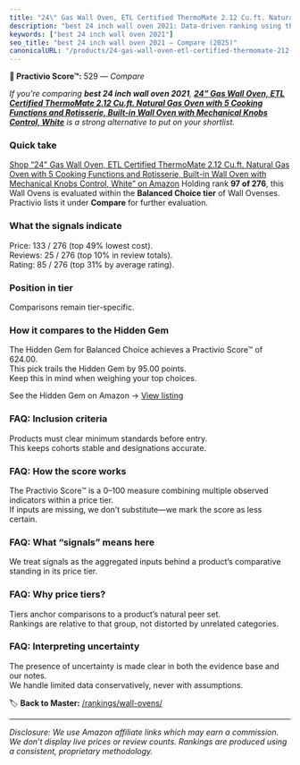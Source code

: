 ```yaml
---
title: "24\" Gas Wall Oven, ETL Certified ThermoMate 2.12 Cu.ft. Natural Gas Oven with 5 Cooking Functions and Rotisserie, Built-in Wall Oven with Mechanical Knobs Control, White"
description: "best 24 inch wall oven 2021: Data-driven ranking using the Practivio Score™. Positioned by quality, value, demand, findability, momentum."
keywords: ["best 24 inch wall oven 2021"]
seo_title: "best 24 inch wall oven 2021 — Compare (2025)"
canonicalURL: "/products/24-gas-wall-oven-etl-certified-thermomate-212-cuft-natural-gas-oven-with-5-cooking-functions-and-rotisserie-built-in-wall-oven-with-mechanical-knobs-control-white-B0DG4N2YRB/"
---
```


**🛒 Practivio Score™:** 529 — _Compare_


*If you're comparing **best 24 inch wall oven 2021**, **[24" Gas Wall Oven, ETL Certified ThermoMate 2.12 Cu.ft. Natural Gas Oven with 5 Cooking Functions and Rotisserie, Built-in Wall Oven with Mechanical Knobs Control, White](https://www.amazon.com/dp/B0DG4N2YRB?tag=practivio-20)** is a strong alternative to put on your shortlist.*
### Quick take
[Shop “24" Gas Wall Oven, ETL Certified ThermoMate 2.12 Cu.ft. Natural Gas Oven with 5 Cooking Functions and Rotisserie, Built-in Wall Oven with Mechanical Knobs Control, White” on Amazon](https://www.amazon.com/dp/B0DG4N2YRB?tag=practivio-20)
Holding rank **97 of 276**, this Wall Ovens is evaluated within the **Balanced Choice tier** of Wall Ovenses.  
Practivio lists it under **Compare** for further evaluation.

### What the signals indicate
Price: 133 / 276 (top 49% lowest cost).  
Reviews: 25 / 276 (top 10% in review totals).  
Rating: 85 / 276 (top 31% by average rating).  

### Position in tier
Comparisons remain tier-specific.

### How it compares to the Hidden Gem
The Hidden Gem for Balanced Choice achieves a Practivio Score™ of 624.00.  
This pick trails the Hidden Gem by 95.00 points.  
Keep this in mind when weighing your top choices.  

See the Hidden Gem on Amazon → [View listing](https://www.amazon.com/dp/B0DGJZT9QN?tag=practivio-20)

### FAQ: Inclusion criteria
Products must clear minimum standards before entry.  
This keeps cohorts stable and designations accurate.

### FAQ: How the score works
The Practivio Score™ is a 0–100 measure combining multiple observed indicators within a price tier.  
If inputs are missing, we don’t substitute—we mark the score as less certain.

### FAQ: What “signals” means here
We treat signals as the aggregated inputs behind a product’s comparative standing in its price tier.

### FAQ: Why price tiers?
Tiers anchor comparisons to a product’s natural peer set.  
Rankings are relative to that group, not distorted by unrelated categories.

### FAQ: Interpreting uncertainty
The presence of uncertainty is made clear in both the evidence base and our notes.  
We handle limited data conservatively, never with assumptions.

<!-- Missing template for Compare/CompareWithinPriceClass -->


🏷️ **Back to Master:** [/rankings/wall-ovens/](/rankings/wall-ovens/)

---
_Disclosure: We use Amazon affiliate links which may earn a commission. We don’t display live prices or review counts. Rankings are produced using a consistent, proprietary methodology._
